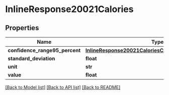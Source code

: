 # InlineResponse20021Calories

## Properties
Name | Type | Description | Notes
------------ | ------------- | ------------- | -------------
**confidence_range95_percent** | [**InlineResponse20021CaloriesConfidenceRange95Percent**](InlineResponse20021CaloriesConfidenceRange95Percent.md) |  | 
**standard_deviation** | **float** |  | 
**unit** | **str** |  | 
**value** | **float** |  | 

[[Back to Model list]](../README.md#documentation-for-models) [[Back to API list]](../README.md#documentation-for-api-endpoints) [[Back to README]](../README.md)



